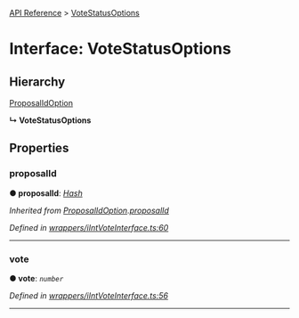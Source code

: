 [API Reference](../README.md) > [VoteStatusOptions](../interfaces/VoteStatusOptions.md)



# Interface: VoteStatusOptions

## Hierarchy


 [ProposalIdOption](ProposalIdOption.md)

**↳ VoteStatusOptions**








## Properties
<a id="proposalId"></a>

###  proposalId

**●  proposalId**:  *[Hash](../#Hash)* 

*Inherited from [ProposalIdOption](ProposalIdOption.md).[proposalId](ProposalIdOption.md#proposalId)*

*Defined in [wrappers/iIntVoteInterface.ts:60](https://github.com/daostack/arc.js/blob/f343aa24/lib/wrappers/iIntVoteInterface.ts#L60)*





___

<a id="vote"></a>

###  vote

**●  vote**:  *`number`* 

*Defined in [wrappers/iIntVoteInterface.ts:56](https://github.com/daostack/arc.js/blob/f343aa24/lib/wrappers/iIntVoteInterface.ts#L56)*





___


